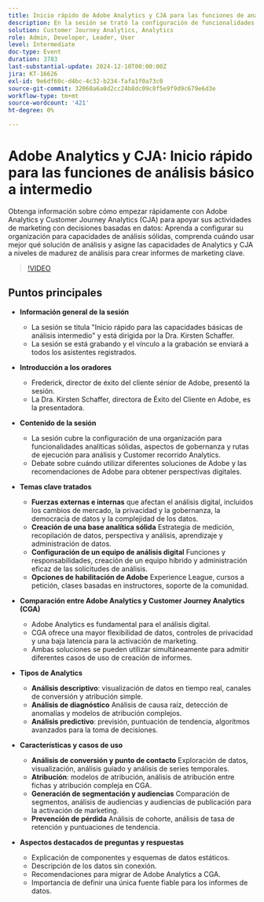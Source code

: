 ```yaml
---
title: Inicio rápido de Adobe Analytics y CJA para las funciones de análisis básico a intermedio
description: En la sesión se trató la configuración de funcionalidades analíticas, comparación de Adobe Analytics y Customer Journey Analytics, y funciones clave para los informes de marketing.
solution: Customer Journey Analytics, Analytics
role: Admin, Developer, Leader, User
level: Intermediate
doc-type: Event
duration: 3783
last-substantial-update: 2024-12-10T00:00:00Z
jira: KT-16626
exl-id: 9e6df60c-d4bc-4c32-b234-fafa1f0a73c0
source-git-commit: 32060a6a0d2cc24b8dc09c8f5e9f9d9c679e6d3e
workflow-type: tm+mt
source-wordcount: '421'
ht-degree: 0%

---
```


# Adobe Analytics y CJA: Inicio rápido para las funciones de análisis básico a intermedio

Obtenga información sobre cómo empezar rápidamente con Adobe Analytics y Customer Journey Analytics (CJA) para apoyar sus actividades de marketing con decisiones basadas en datos: Aprenda a configurar su organización para capacidades de análisis sólidas, comprenda cuándo usar mejor qué solución de análisis y asigne las capacidades de Analytics y CJA a niveles de madurez de análisis para crear informes de marketing clave.

>[!VIDEO](https://video.tv.adobe.com/v/3440933/?learn=on&enablevpops)

## Puntos principales

* **Información general de la sesión**
   * La sesión se titula &quot;Inicio rápido para las capacidades básicas de análisis intermedio&quot; y está dirigida por la Dra. Kirsten Schaffer.
   * La sesión se está grabando y el vínculo a la grabación se enviará a todos los asistentes registrados.

* **Introducción a los oradores**
   * Frederick, director de éxito del cliente sénior de Adobe, presentó la sesión.
   * La Dra. Kirsten Schaffer, directora de Éxito del Cliente en Adobe, es la presentadora.

* **Contenido de la sesión**
   * La sesión cubre la configuración de una organización para funcionalidades analíticas sólidas, aspectos de gobernanza y rutas de ejecución para análisis y Customer recorrido Analytics.
   * Debate sobre cuándo utilizar diferentes soluciones de Adobe y las recomendaciones de Adobe para obtener perspectivas digitales.

* **Temas clave tratados**
   * **Fuerzas externas e internas** que afectan el análisis digital, incluidos los cambios de mercado, la privacidad y la gobernanza, la democracia de datos y la complejidad de los datos.
   * **Creación de una base analítica sólida** Estrategia de medición, recopilación de datos, perspectiva y análisis, aprendizaje y administración de datos.
   * **Configuración de un equipo de análisis digital** Funciones y responsabilidades, creación de un equipo híbrido y administración eficaz de las solicitudes de análisis.
   * **Opciones de habilitación de Adobe** Experience League, cursos a petición, clases basadas en instructores, soporte de la comunidad.

* **Comparación entre Adobe Analytics y Customer Journey Analytics (CGA)**
   * Adobe Analytics es fundamental para el análisis digital.
   * CGA ofrece una mayor flexibilidad de datos, controles de privacidad y una baja latencia para la activación de marketing.
   * Ambas soluciones se pueden utilizar simultáneamente para admitir diferentes casos de uso de creación de informes.

* **Tipos de Analytics**
   * **Análisis descriptivo**: visualización de datos en tiempo real, canales de conversión y atribución simple.
   * **Análisis de diagnóstico** Análisis de causa raíz, detección de anomalías y modelos de atribución complejos.
   * **Análisis predictivo**: previsión, puntuación de tendencia, algoritmos avanzados para la toma de decisiones.

* **Características y casos de uso**
   * **Análisis de conversión y punto de contacto** Exploración de datos, visualización, análisis guiado y análisis de series temporales.
   * **Atribución**: modelos de atribución, análisis de atribución entre fichas y atribución compleja en CGA.
   * **Generación de segmentación y audiencias** Comparación de segmentos, análisis de audiencias y audiencias de publicación para la activación de marketing.
   * **Prevención de pérdida** Análisis de cohorte, análisis de tasa de retención y puntuaciones de tendencia.

* **Aspectos destacados de preguntas y respuestas**
   * Explicación de componentes y esquemas de datos estáticos.
   * Descripción de los datos sin conexión.
   * Recomendaciones para migrar de Adobe Analytics a CGA.
   * Importancia de definir una única fuente fiable para los informes de datos.
